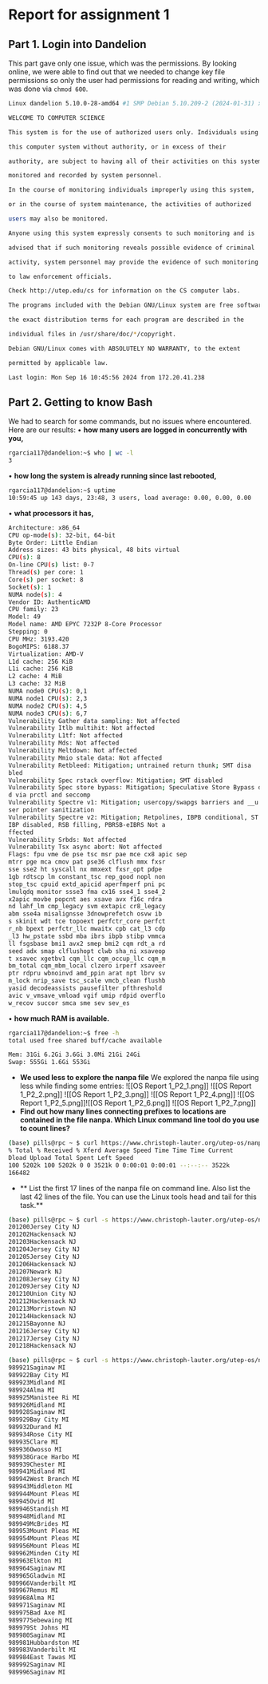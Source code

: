 # Report for assignment 1
## Part 1. Login into Dandelion
This part gave only one issue, which was the permissions. By looking online, we were able to find out that we needed to change key file permissions so only the user had permissions for reading and writing, which was done via `chmod 600`.
```bash
Linux dandelion 5.10.0-28-amd64 #1 SMP Debian 5.10.209-2 (2024-01-31) x86_64

WELCOME TO COMPUTER SCIENCE

This system is for the use of authorized users only. Individuals using

this computer system without authority, or in excess of their

authority, are subject to having all of their activities on this system

monitored and recorded by system personnel.

In the course of monitoring individuals improperly using this system,

or in the course of system maintenance, the activities of authorized

users may also be monitored.

Anyone using this system expressly consents to such monitoring and is

advised that if such monitoring reveals possible evidence of criminal

activity, system personnel may provide the evidence of such monitoring

to law enforcement officials.

Check http://utep.edu/cs for information on the CS computer labs.

The programs included with the Debian GNU/Linux system are free software;

the exact distribution terms for each program are described in the

individual files in /usr/share/doc/*/copyright.

Debian GNU/Linux comes with ABSOLUTELY NO WARRANTY, to the extent

permitted by applicable law.

Last login: Mon Sep 16 10:45:56 2024 from 172.20.41.238
```

## Part 2. Getting to know Bash
We had to search for some commands, but no issues where encountered. Here are our results:
• **how many users are logged in concurrently with you,**
```bash
rgarcia117@dandelion:~$ who | wc -l
3
```
• **how long the system is already running since last rebooted,**
```bash
rgarcia117@dandelion:~$ uptime
10:59:45 up 143 days, 23:48, 3 users, load average: 0.00, 0.00, 0.00
```

• **what processors it has,**
```bash
Architecture: x86_64
CPU op-mode(s): 32-bit, 64-bit
Byte Order: Little Endian
Address sizes: 43 bits physical, 48 bits virtual
CPU(s): 8
On-line CPU(s) list: 0-7
Thread(s) per core: 1
Core(s) per socket: 8
Socket(s): 1
NUMA node(s): 4
Vendor ID: AuthenticAMD
CPU family: 23
Model: 49
Model name: AMD EPYC 7232P 8-Core Processor
Stepping: 0
CPU MHz: 3193.420
BogoMIPS: 6188.37
Virtualization: AMD-V
L1d cache: 256 KiB
L1i cache: 256 KiB
L2 cache: 4 MiB
L3 cache: 32 MiB
NUMA node0 CPU(s): 0,1
NUMA node1 CPU(s): 2,3
NUMA node2 CPU(s): 4,5
NUMA node3 CPU(s): 6,7
Vulnerability Gather data sampling: Not affected
Vulnerability Itlb multihit: Not affected
Vulnerability L1tf: Not affected
Vulnerability Mds: Not affected
Vulnerability Meltdown: Not affected
Vulnerability Mmio stale data: Not affected
Vulnerability Retbleed: Mitigation; untrained return thunk; SMT disa
bled
Vulnerability Spec rstack overflow: Mitigation; SMT disabled
Vulnerability Spec store bypass: Mitigation; Speculative Store Bypass disable
d via prctl and seccomp
Vulnerability Spectre v1: Mitigation; usercopy/swapgs barriers and __u
ser pointer sanitization
Vulnerability Spectre v2: Mitigation; Retpolines, IBPB conditional, ST
IBP disabled, RSB filling, PBRSB-eIBRS Not a
ffected
Vulnerability Srbds: Not affected
Vulnerability Tsx async abort: Not affected
Flags: fpu vme de pse tsc msr pae mce cx8 apic sep
mtrr pge mca cmov pat pse36 clflush mmx fxsr
sse sse2 ht syscall nx mmxext fxsr_opt pdpe
1gb rdtscp lm constant_tsc rep_good nopl non
stop_tsc cpuid extd_apicid aperfmperf pni pc
lmulqdq monitor ssse3 fma cx16 sse4_1 sse4_2
x2apic movbe popcnt aes xsave avx f16c rdra
nd lahf_lm cmp_legacy svm extapic cr8_legacy
abm sse4a misalignsse 3dnowprefetch osvw ib
s skinit wdt tce topoext perfctr_core perfct
r_nb bpext perfctr_llc mwaitx cpb cat_l3 cdp
_l3 hw_pstate ssbd mba ibrs ibpb stibp vmmca
ll fsgsbase bmi1 avx2 smep bmi2 cqm rdt_a rd
seed adx smap clflushopt clwb sha_ni xsaveop
t xsavec xgetbv1 cqm_llc cqm_occup_llc cqm_m
bm_total cqm_mbm_local clzero irperf xsaveer
ptr rdpru wbnoinvd amd_ppin arat npt lbrv sv
m_lock nrip_save tsc_scale vmcb_clean flushb
yasid decodeassists pausefilter pfthreshold
avic v_vmsave_vmload vgif umip rdpid overflo
w_recov succor smca sme sev sev_es
```
• **how much RAM is available.**
```bash
rgarcia117@dandelion:~$ free -h
total used free shared buff/cache available

Mem: 31Gi 6.2Gi 3.6Gi 3.0Mi 21Gi 24Gi
Swap: 555Gi 1.6Gi 553Gi
```
- **We used less to explore the nanpa file**
We explored the nanpa file using less while finding some entries:
![[OS Report 1_P2_1.png]]
![[OS Report 1_P2_2.png]]
![[OS Report 1_P2_3.png]]
![[OS Report 1_P2_4.png]]
![[OS Report 1_P2_5.png]]![[OS Report 1_P2_6.png]]
![[OS Report 1_P2_7.png]]
- **Find out how many lines connecting prefixes to locations are contained in the file nanpa. Which Linux command line tool do you use to count lines?**
```bash
(base) pills@rpc ~ $ curl https://www.christoph-lauter.org/utep-os/nanpa | wc -l
% Total % Received % Xferd Average Speed Time Time Time Current
Dload Upload Total Spent Left Speed
100 5202k 100 5202k 0 0 3521k 0 0:00:01 0:00:01 --:--:-- 3522k
166482
```
- ** List the first 17 lines of the nanpa file on command line. Also list the last 42 lines of the file. You can use the Linux tools head and tail for this task.**
```bash
(base) pills@rpc ~ $ curl -s https://www.christoph-lauter.org/utep-os/nanpa | head -n 17
201200Jersey City NJ
201202Hackensack NJ
201203Hackensack NJ
201204Jersey City NJ
201205Jersey City NJ
201206Hackensack NJ
201207Newark NJ
201208Jersey City NJ
201209Jersey City NJ
201210Union City NJ
201212Hackensack NJ
201213Morristown NJ
201214Hackensack NJ
201215Bayonne NJ
201216Jersey City NJ
201217Jersey City NJ
201218Hackensack NJ

(base) pills@rpc ~ $ curl -s https://www.christoph-lauter.org/utep-os/nanpa | tail -n 42
989921Saginaw MI
989922Bay City MI
989923Midland MI
989924Alma MI
989925Manistee Ri MI
989926Midland MI
989928Saginaw MI
989929Bay City MI
989932Durand MI
989934Rose City MI
989935Clare MI
989936Owosso MI
989938Grace Harbo MI
989939Chester MI
989941Midland MI
989942West Branch MI
989943Middleton MI
989944Mount Pleas MI
989945Ovid MI
989946Standish MI
989948Midland MI
989949McBrides MI
989953Mount Pleas MI
989954Mount Pleas MI
989956Mount Pleas MI
989962Minden City MI
989963Elkton MI
989964Saginaw MI
989965Gladwin MI
989966Vanderbilt MI
989967Remus MI
989968Alma MI
989971Saginaw MI
989975Bad Axe MI
989977Sebewaing MI
989979St Johns MI
989980Saginaw MI
989981Hubbardston MI
989983Vanderbilt MI
989984East Tawas MI
989992Saginaw MI
989996Saginaw MI
```